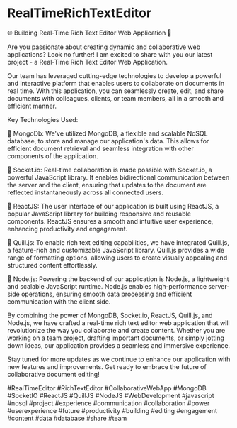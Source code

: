 # RealTimeRichTextEditor
🌐 Building Real-Time Rich Text Editor Web Application 📝



Are you passionate about creating dynamic and collaborative web applications? Look no further! I am excited to share with you our latest project - a Real-Time Rich Text Editor Web Application.



Our team has leveraged cutting-edge technologies to develop a powerful and interactive platform that enables users to collaborate on documents in real time. With this application, you can seamlessly create, edit, and share documents with colleagues, clients, or team members, all in a smooth and efficient manner.



Key Technologies Used:

🔸 MongoDb: We've utilized MongoDB, a flexible and scalable NoSQL database, to store and manage our application's data. This allows for efficient document retrieval and seamless integration with other components of the application.



🔸 Socket.io: Real-time collaboration is made possible with Socket.io, a powerful JavaScript library. It enables bidirectional communication between the server and the client, ensuring that updates to the document are reflected instantaneously across all connected users.



🔸 ReactJS: The user interface of our application is built using ReactJS, a popular JavaScript library for building responsive and reusable components. ReactJS ensures a smooth and intuitive user experience, enhancing productivity and engagement.



🔸 Quill.js: To enable rich text editing capabilities, we have integrated Quill.js, a feature-rich and customizable JavaScript library. Quill.js provides a wide range of formatting options, allowing users to create visually appealing and structured content effortlessly.



🔸 Node.js: Powering the backend of our application is Node.js, a lightweight and scalable JavaScript runtime. Node.js enables high-performance server-side operations, ensuring smooth data processing and efficient communication with the client side.



By combining the power of MongoDB, Socket.io, ReactJS, Quill.js, and Node.js, we have crafted a real-time rich text editor web application that will revolutionize the way you collaborate and create content. Whether you are working on a team project, drafting important documents, or simply jotting down ideas, our application provides a seamless and immersive experience.



Stay tuned for more updates as we continue to enhance our application with new features and improvements. Get ready to embrace the future of collaborative document editing!



#RealTimeEditor #RichTextEditor #CollaborativeWebApp #MongoDB #SocketIO #ReactJS #QuillJS #NodeJS #WebDevelopment #javascript #nosql #project #experience #communication #collaboration #power #userexperience #future #productivity #building #editing #engagement #content #data  #database #share #team 
